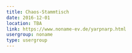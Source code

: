 ```yaml
---
title: Chaos-Stammtisch
date: 2016-12-01
location: TBA
link: https://www.noname-ev.de/yarpnarp.html
usergroup: noname
type: usergroup
---
```

